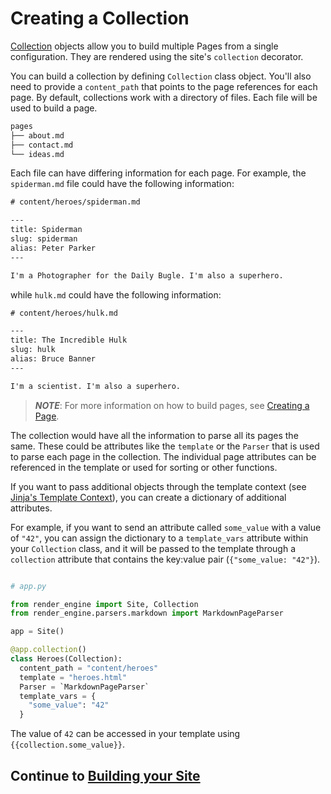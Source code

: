 # Creating a Collection

[Collection](../collection.md) objects allow you to build multiple Pages from a single configuration. They are rendered using the site's `collection` decorator.

You can build a collection by defining `Collection` class object. You'll also need to provide a `content_path` that points to the page references for each page. By default, collections work with a directory of files. Each file will be used to build a page.

```bash
pages
├── about.md
├── contact.md
└── ideas.md
```

Each file can have differing information for each page. For example, the `spiderman.md` file could have the following information:

```txt
# content/heroes/spiderman.md

---
title: Spiderman
slug: spiderman
alias: Peter Parker
---

I'm a Photographer for the Daily Bugle. I'm also a superhero.
```

while `hulk.md` could have the following information:

```txt
# content/heroes/hulk.md

---
title: The Incredible Hulk
slug: hulk
alias: Bruce Banner
---

I'm a scientist. I'm also a superhero.
```

> ***NOTE***: For more information on how to build pages, see [Creating a Page][Creating a Page].

The collection would have all the information to parse all its pages the same. These could be attributes like the `template` or the `Parser` that is used to parse each page in the collection. The individual page attributes can be referenced in the template or used for sorting or other functions.

If you want to pass additional objects through the template context (see [Jinja's Template Context](https://jinja.palletsprojects.com/en/3.0.x/api/#the-context)), you can create a dictionary of additional attributes.

For example, if you want to send an attribute called `some_value` with a value of `"42"`, you can assign the dictionary to a `template_vars` attribute within your `Collection` class, and it will be passed to the template through a `collection` attribute that contains the key:value pair (`{"some_value: "42"}`).

```python

# app.py

from render_engine import Site, Collection
from render_engine.parsers.markdown import MarkdownPageParser

app = Site()

@app.collection()
class Heroes(Collection):
  content_path = "content/heroes"
  template = "heroes.html"
  Parser = `MarkdownPageParser`
  template_vars = {
    "some_value": "42"
  }
```

The value of `42` can be accessed in your template using `{{collection.some_value}}`.

## Continue to [Building your Site](../building-your-site/)

[Creating a Page]: /getting-started/creating-a-page
